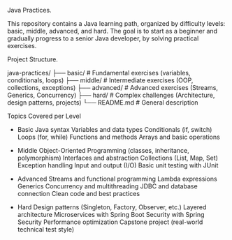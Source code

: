 Java Practices.

This repository contains a Java learning path, organized by difficulty levels: basic, middle, advanced, and hard.
The goal is to start as a beginner and gradually progress to a senior Java developer, by solving practical exercises.

Project Structure.

java-practices/
├── basic/         # Fundamental exercises (variables, conditionals, loops)
├── middle/        # Intermediate exercises (OOP, collections, exceptions)
├── advanced/      # Advanced exercises (Streams, Generics, Concurrency)
├── hard/          # Complex challenges (Architecture, design patterns, projects)
└── README.md      # General description

Topics Covered per Level
- Basic
Java syntax
Variables and data types
Conditionals (if, switch)
Loops (for, while)
Functions and methods
Arrays and basic operations

- Middle
Object-Oriented Programming (classes, inheritance, polymorphism)
Interfaces and abstraction
Collections (List, Map, Set)
Exception handling
Input and output (I/O)
Basic unit testing with JUnit

- Advanced
Streams and functional programming
Lambda expressions
Generics
Concurrency and multithreading
JDBC and database connection
Clean code and best practices

- Hard
Design patterns (Singleton, Factory, Observer, etc.)
Layered architecture
Microservices with Spring Boot
Security with Spring Security
Performance optimization
Capstone project (real-world technical test style)
